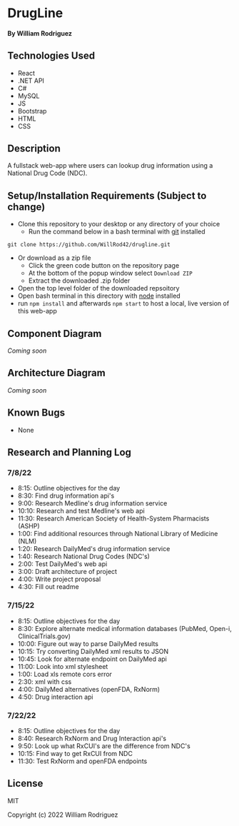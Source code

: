 # DrugLine
#### By William Rodriguez

## Technologies Used
* React
* .NET API
* C#
* MySQL
* JS
* Bootstrap
* HTML
* CSS

## Description

A fullstack web-app where users can lookup drug information using a National Drug Code (NDC).

## Setup/Installation Requirements (Subject to change)

* Clone this repository to your desktop or any directory of your choice
  * Run the command below in a bash terminal with [git](https://github.com/git-guides/install-git) installed
```
git clone https://github.com/WillRod42/drugline.git
```
* Or download as a zip file
  * Click the green code button on the repository page
  * At the bottom of the popup window select `Download ZIP`
  * Extract the downloaded .zip folder
* Open the top level folder of the downloaded repsoitory
* Open bash terminal in this directory with [node](https://nodejs.org/en/download/) installed
* run `npm install` and afterwards `npm start` to host a local, live version of this web-app

## Component Diagram
_Coming soon_

## Architecture Diagram
_Coming soon_

## Known Bugs

* None

## Research and Planning Log
### 7/8/22
* 8:15: Outline objectives for the day
* 8:30: Find drug information api's
* 9:00: Research Medline's drug information service
* 10:10: Research and test Medline's web api
* 11:30: Research American Society of Health-System Pharmacists (ASHP)
* 1:00: Find additional resources through National Library of Medicine (NLM)
* 1:20: Research DailyMed's drug information service
* 1:40: Research National Drug Codes (NDC's)
* 2:00: Test DailyMed's web api
* 3:00: Draft architecture of project
* 4:00: Write project proposal
* 4:30: Fill out readme

### 7/15/22
* 8:15: Outline objectives for the day
* 8:30: Explore alternate medical information databases (PubMed, Open-i, ClinicalTrials.gov)
* 10:00: Figure out way to parse DailyMed results
* 10:15: Try converting DailyMed xml results to JSON
* 10:45: Look for alternate endpoint on DailyMed api
* 11:00: Look into xml stylesheet
* 1:00: Load xls remote cors error
* 2:30: xml with css
* 4:00: DailyMed alternatives (openFDA, RxNorm)
* 4:50: Drug interaction api

### 7/22/22
* 8:15: Outline objectives for the day
* 8:40: Research RxNorm and Drug Interaction api's
* 9:50: Look up what RxCUI's are the difference from NDC's
* 10:15: Find way to get RxCUI from NDC
* 11:30: Test RxNorm and openFDA endpoints

## License

MIT

Copyright (c) 2022 William Rodriguez